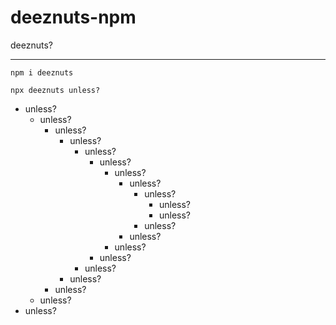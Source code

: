 # deeznuts-npm

deeznuts?

---
```
npm i deeznuts
```

```
npx deeznuts unless?
```

- unless?
  - unless?
    - unless?
      - unless?
        - unless?
          - unless?
            - unless?
              - unless?
                - unless?
                  - unless?
                  - unless?
                - unless?
              - unless?
            - unless?
          - unless?
        - unless?
      - unless?
    - unless?
  - unless?
- unless?